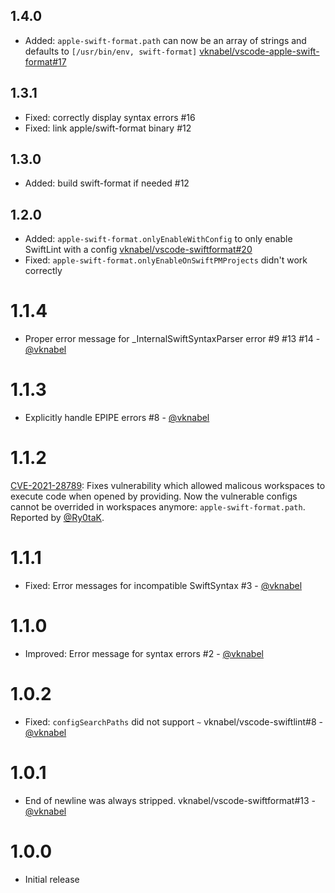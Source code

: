 ## 1.4.0

- Added: `apple-swift-format.path` can now be an array of strings and defaults to `[/usr/bin/env, swift-format]` [vknabel/vscode-apple-swift-format#17](https://github.com/vknabel/vscode-apple-swift-format/issues/17)

## 1.3.1

- Fixed: correctly display syntax errors #16
- Fixed: link apple/swift-format binary #12

## 1.3.0

- Added: build swift-format if needed #12

## 1.2.0

- Added: `apple-swift-format.onlyEnableWithConfig` to only enable SwiftLint with a config [vknabel/vscode-swiftformat#20](https://github.com/vknabel/vscode-swiftformat/issues/20)
- Fixed: `apple-swift-format.onlyEnableOnSwiftPMProjects` didn't work correctly

# 1.1.4

- Proper error message for \_InternalSwiftSyntaxParser error #9 #13 #14 - [@vknabel](https://github.com/vknabel/)

# 1.1.3

- Explicitly handle EPIPE errors #8 - [@vknabel](https://github.com/vknabel/)

# 1.1.2

[CVE-2021-28789](https://cve.mitre.org/cgi-bin/cvename.cgi?name=CVE-2021-28789): Fixes vulnerability which allowed malicous workspaces to execute code when opened by providing. Now the vulnerable configs cannot be overrided in workspaces anymore: `apple-swift-format.path`. Reported by [@Ry0taK](https://github.com/Ry0taK).

# 1.1.1

- Fixed: Error messages for incompatible SwiftSyntax #3 - [@vknabel](https://github.com/vknabel/)

# 1.1.0

- Improved: Error message for syntax errors #2 - [@vknabel](https://github.com/vknabel/)

# 1.0.2

- Fixed: `configSearchPaths` did not support `~` vknabel/vscode-swiftlint#8 - [@vknabel](https://github.com/vknabel/)

# 1.0.1

- End of newline was always stripped. vknabel/vscode-swiftformat#13 - [@vknabel](https://github.com/vknabel/)

# 1.0.0

- Initial release
